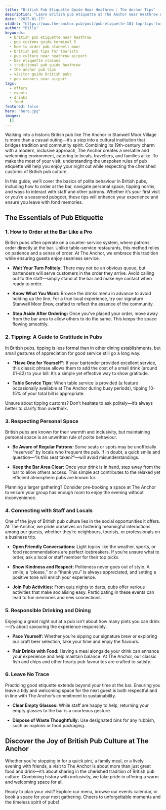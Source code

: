 ```yaml
---
title: "British Pub Etiquette Guide Near Heathrow | The Anchor Tips"
description: "Learn British pub etiquette at The Anchor near Heathrow Airport. Essential tips for ordering at the bar, tipping customs, and pub culture for travelers and locals. Perfect guide for international visitors staying near Terminal 5. Experience authentic British pub traditions in Stanwell Moor."
date: "2025-01-17"
oldUrl: "https://www.the-anchor.pub/post/pub-etiquette-101-top-tips-for-a-great-night-out"
author: "Billy"
keywords:
  - british pub etiquette near heathrow
  - pub customs guide terminal 5
  - how to order pub stanwell moor
  - british pub tips for tourists
  - pub culture near heathrow airport
  - bar etiquette staines
  - traditional pub guide heathrow
  - the anchor pub tips
  - visitor guide british pubs
  - pub manners near airport
tags:
  - offers
  - events
  - drinks
  - food
featured: false
hero: "hero.jpg"
images:
  []
---
```


Walking into a historic British pub like The Anchor in Stanwell Moor Village is more than a casual outing—it’s a step into a cultural institution that bridges tradition and community spirit. Combining its 19th-century charm with a modern, inclusive approach, The Anchor creates a versatile and welcoming environment, catering to locals, travellers, and families alike. To make the most of your visit, understanding the unspoken rules of pub etiquette will help you enjoy your night out while respecting the cherished customs of British pub culture.

  

In this guide, we’ll cover the basics of polite behaviour in British pubs, including how to order at the bar, navigate personal space, tipping norms, and ways to interact with staff and other patrons. Whether it’s your first visit or you’re a seasoned pubgoer, these tips will enhance your experience and ensure you leave with fond memories.

  

## The Essentials of Pub Etiquette

  

### 1\. How to Order at the Bar Like a Pro

British pubs often operate on a counter-service system, where patrons order directly at the bar. Unlike table-service restaurants, this method relies on patience and a sense of order. At The Anchor, we embrace this tradition while ensuring guests enjoy seamless service.

  

*   **Wait Your Turn Politely:** There may not be an obvious queue, but bartenders will serve customers in the order they arrive. Avoid calling out to the staff—simply stand at the bar and make eye contact when ready to order.
    
*   **Know What You Want:** Browse the drinks menu in advance to avoid holding up the line. For a true local experience, try our signature Stanwell Moor Brew, crafted to reflect the essence of the community.
    
*   **Step Aside After Ordering:** Once you’ve placed your order, move away from the bar area to allow others to do the same. This keeps the space flowing smoothly.
    

  

### 2\. Tipping: A Guide to Gratitude in Pubs

In British pubs, tipping is less formal than in other dining establishments, but small gestures of appreciation for good service still go a long way.

  

*   **“Have One for Yourself”:** If your bartender provided excellent service, this classic phrase allows them to add the cost of a small drink (around £1–£2) to your bill. It’s a simple yet effective way to show gratitude.
    
*   **Table Service Tips:** When table service is provided (a feature occasionally available at The Anchor during busy periods), tipping 10–15% of your total bill is appropriate.
    
      
    

Unsure about tipping customs? Don’t hesitate to ask politely—it’s always better to clarify than overthink.

  

### 3\. Respecting Personal Space

British pubs are known for their warmth and inclusivity, but maintaining personal space is an unwritten rule of polite behaviour.

  

*   **Be Aware of Regular Patrons:** Some seats or spots may be unofficially “reserved” by locals who frequent the pub. If in doubt, a quick smile and question—“Is this seat taken?”—will avoid misunderstandings.
    
*   **Keep the Bar Area Clear:** Once your drink is in hand, step away from the bar to allow others access. This simple act contributes to the relaxed yet efficient atmosphere pubs are known for.
    

  

Planning a larger gathering? Consider pre-booking a space at The Anchor to ensure your group has enough room to enjoy the evening without inconvenience.

  

### 4\. Connecting with Staff and Locals

One of the joys of British pub culture lies in the social opportunities it offers. At The Anchor, we pride ourselves on fostering meaningful interactions among our guests, whether they’re neighbours, tourists, or professionals on a business trip.

  

*   **Open Friendly Conversations:** Light topics like the weather, sports, or food recommendations are perfect icebreakers. If you’re unsure what to order, ask a local or staff member for their top picks.
    
*   **Show Kindness and Respect:** Politeness never goes out of style. A smile, a “please,” or a “thank you” is always appreciated, and setting a positive tone will enrich your experience.
    
*   **Join Pub Activities:** From quiz nights to darts, pubs offer various activities that make socialising easy. Participating in these events can lead to fun memories and new connections.
    

  

### 5\. Responsible Drinking and Dining

Enjoying a great night out at a pub isn’t about how many pints you can drink—it’s about savouring the experience responsibly.

  

*   **Pace Yourself:** Whether you’re sipping our signature brew or exploring our craft beer selection, take your time and enjoy the flavours.
    
*   **Pair Drinks with Food:** Having a meal alongside your drink can enhance your experience and help maintain balance. At The Anchor, our classic fish and chips and other hearty pub favourites are crafted to satisfy.
    

  

### 6\. Leave No Trace

Practicing good etiquette extends beyond your time at the bar. Ensuring you leave a tidy and welcoming space for the next guest is both respectful and in line with The Anchor’s commitment to sustainability.

  

*   **Clear Empty Glasses:** While staff are happy to help, returning your empty glasses to the bar is a courteous gesture.
    
*   **Dispose of Waste Thoughtfully:** Use designated bins for any rubbish, such as napkins or food packaging.
    

  

## Discover the Joy of British Pub Culture at The Anchor

Whether you’re stopping in for a quick pint, a family meal, or a lively evening with friends, a visit to The Anchor is about more than just great food and drink—it’s about sharing in the cherished tradition of British pub culture. Combining history with inclusivity, we take pride in offering a warm and welcoming space for all.

  

Ready to plan your visit? Explore our menu, browse our events calendar, or book a space for your next gathering. Cheers to unforgettable moments and the timeless spirit of pubs!
